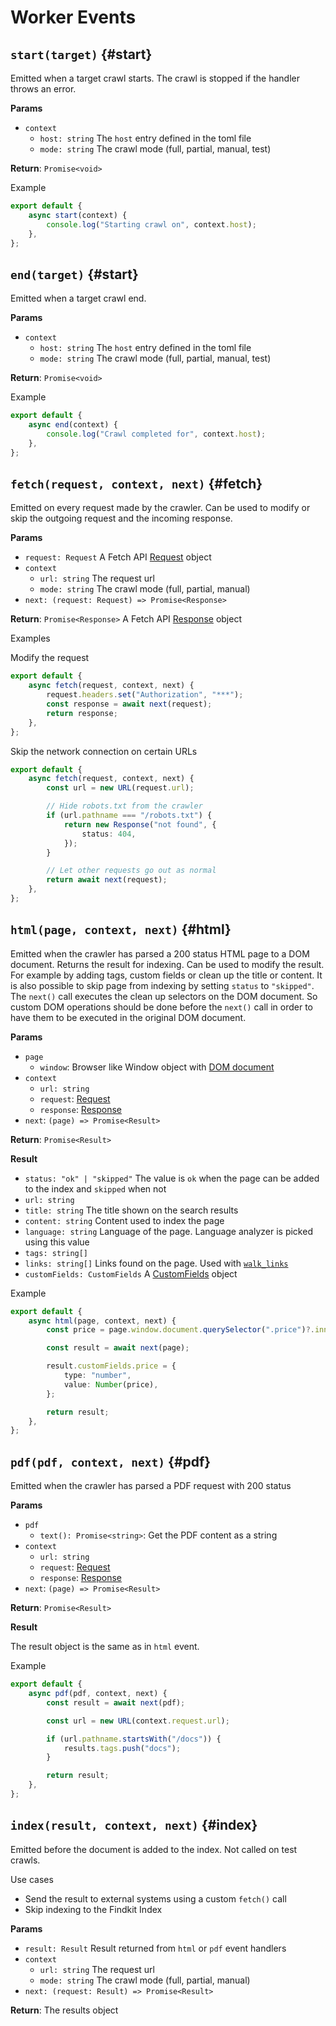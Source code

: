 # Worker Events

## `start(target)` {#start}

Emitted when a target crawl starts. The crawl is stopped if the handler throws
an error.

**Params**

- `context`
  - `host: string` The `host` entry defined in the toml file
  - `mode: string` The crawl mode (full, partial, manual, test)

**Return**: `Promise<void>`

Example

```ts
export default {
	async start(context) {
		console.log("Starting crawl on", context.host);
	},
};
```

## `end(target)` {#start}

Emitted when a target crawl end.

**Params**

- `context`
  - `host: string` The `host` entry defined in the toml file
  - `mode: string` The crawl mode (full, partial, manual, test)

**Return**: `Promise<void>`

Example

```ts
export default {
	async end(context) {
		console.log("Crawl completed for", context.host);
	},
};
```

## `fetch(request, context, next)` {#fetch}

Emitted on every request made by the crawler. Can be used to modify or skip the
outgoing request and the incoming response.

**Params**

- `request: Request` A Fetch API [Request][request] object
- `context`
  - `url: string` The request url
  - `mode: string` The crawl mode (full, partial, manual)
- `next: (request: Request) => Promise<Response>`

**Return**: `Promise<Response>` A Fetch API [Response][response] object

Examples

Modify the request

```ts
export default {
	async fetch(request, context, next) {
		request.headers.set("Authorization", "***");
		const response = await next(request);
		return response;
	},
};
```

Skip the network connection on certain URLs

```ts
export default {
	async fetch(request, context, next) {
		const url = new URL(request.url);

		// Hide robots.txt from the crawler
		if (url.pathname === "/robots.txt") {
			return new Response("not found", {
				status: 404,
			});
		}

		// Let other requests go out as normal
		return await next(request);
	},
};
```

## `html(page, context, next)` {#html}

Emitted when the crawler has parsed a 200 status HTML page to a DOM document.
Returns the result for indexing. Can be used to modify the result. For example
by adding tags, custom fields or clean up the title or content. It is also possible
to skip page from indexing by setting `status` to `"skipped"`. The `next()` call
executes the clean up selectors on the DOM document. So custom DOM operations should
be done before the `next()` call in order to have them to be executed in the original
DOM document.

**Params**

- `page`
  - `window`: Browser like Window object with [DOM document](https://developer.mozilla.org/en-US/docs/Web/API/Document)
- `context`
  - `url: string`
  - `request`: [Request][request]
  - `response`: [Response][response]
- `next`: `(page) => Promise<Result>`

**Return**: `Promise<Result>`

**Result**

- `status: "ok" | "skipped"` The value is `ok` when the page can be added to the index and `skipped` when not
- `url: string`
- `title: string` The title shown on the search results
- `content: string` Content used to index the page
- `language: string` Language of the page. Language analyzer is picked using this value
- `tags: string[]`
- `links: string[]` Links found on the page. Used with [`walk_links`](/toml/options#walk_links)
- `customFields: CustomFields` A [CustomFields](/crawler/meta-tag#customFields) object

Example

```ts
export default {
	async html(page, context, next) {
		const price = page.window.document.querySelector(".price")?.innerText;

		const result = await next(page);

		result.customFields.price = {
			type: "number",
			value: Number(price),
		};

		return result;
	},
};
```

## `pdf(pdf, context, next)` {#pdf}

Emitted when the crawler has parsed a PDF request with 200 status

**Params**

- `pdf`
  - `text(): Promise<string>`: Get the PDF content as a string
- `context`
  - `url: string`
  - `request`: [Request][request]
  - `response`: [Response][response]
- `next`: `(page) => Promise<Result>`

**Return**: `Promise<Result>`

**Result**

The result object is the same as in `html` event.

Example

```ts
export default {
	async pdf(pdf, context, next) {
		const result = await next(pdf);

		const url = new URL(context.request.url);

		if (url.pathname.startsWith("/docs")) {
			results.tags.push("docs");
		}

		return result;
	},
};
```

## `index(result, context, next)` {#index}

Emitted before the document is added to the index. Not called on test crawls.

Use cases

- Send the result to external systems using a custom `fetch()` call
- Skip indexing to the Findkit Index

**Params**

- `result: Result` Result returned from `html` or `pdf` event handlers
- `context`
  - `url: string` The request url
  - `mode: string` The crawl mode (full, partial, manual)
- `next: (request: Result) => Promise<Result>`

**Return**: The results object

[request]: https://developer.mozilla.org/en-US/docs/Web/API/Request
[response]: https://developer.mozilla.org/en-US/docs/Web/API/Response
